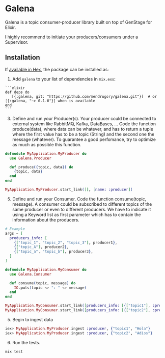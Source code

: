 # Galena

Galena is a topic consumer-producer library built on top of GenStage for Elixir. 

I highly recommend to initiate your producers/consumers under a Supervisor.

## Installation

If [available in Hex](https://hex.pm/docs/publish), the package can be installed as:

  1. Add `galena` to your list of dependencies in `mix.exs`:

    ```elixir
    def deps do
       [{:galena, git: "https://github.com/mendrugory/galena.git"}]  # or [{:galena, "~> 0.1.0"}] when is available
    end
    ```
    
   
  3. Define and run your Producer(s). Your producer could be connected to external system like RabbitMQ, Kafka, DataBases, ...
   Code the function produce(data), where data can be whatever, and
   has to return a tuple where the first value has to be a topic (String) and the second one the message
   (whatever). To guarantee a good perfomance, try to optimize as much as possible this function.
     
  ```elixir
  defmodule MyApplication.MyProducer do
    use Galena.Producer

    def produce({topic, data}) do
      {topic, data}
    end
  end

  MyApplication.MyProducer.start_link([], [name: :producer])

  ```
  
  5. Define and run your Consumer. Code the function consume(topic, message).
  A consumer could be subscribed to different topics of the
  same producer or even to different producers. We have to indicate it using a Keyword list as first
  parameter which has to contain the information about the producers.
   
  ```elixir
  # Example
  args = [
    producers_info: [
      {["topic_1", "topic_2", "topic_3"], producer1},
      {["topic_A"], producer2},
      {["topic_a", "topic_b"], producer3},
    ]
  ]
  ```
  
  ```elixir
  defmodule MyApplication.MyConsumer do
    use Galena.Consumer
  
    def consume(topic, message) do
      IO.puts(topic <> ": " <> message)
    end
  end
 
  MyApplication.MyConsumer.start_link([producers_info: [{["topic1"], :producer}]], [name: :consumer1])
  MyApplication.MyConsumer.start_link([producers_info: [{["topic2"], :producer}]], [name: :consumer2])
  ```
  
  5. Begin to ingest data
  ```elixir
  iex> MyApplication.MyProducer.ingest :producer, {"topic1", "Hola"}
  iex> MyApplication.MyProducer.ingest :producer, {"topic2", "Adios"} 
  ```
  
  6. Run the tests.
  ```bash
  mix test
  ```
  
  